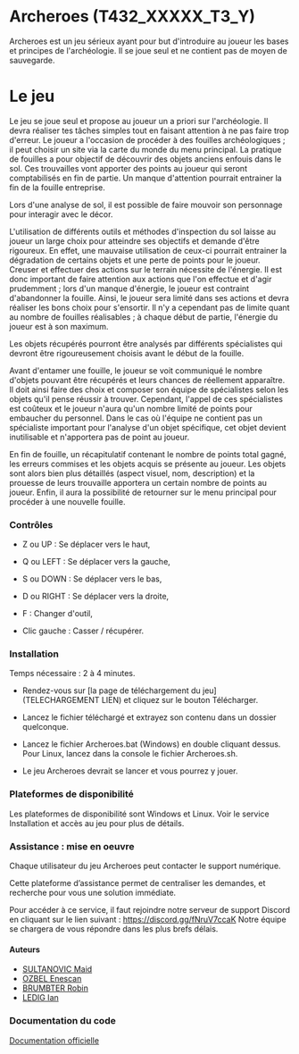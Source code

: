 # Archeroes (T432_XXXXX_T3_Y)

Archeroes est un jeu sérieux ayant pour but d'introduire au joueur les bases et principes de l'archéologie.
Il se joue seul et ne contient pas de moyen de sauvegarde.


# Le jeu
Le jeu se joue seul et propose au joueur un a priori sur l'archéologie.
Il devra réaliser tes tâches simples tout en faisant attention à ne pas faire trop d'erreur.
Le joueur a l'occasion de procéder à des fouilles archéologiques ; il peut choisir un site via la carte du monde du menu principal.
La pratique de fouilles a pour objectif de découvrir des objets anciens enfouis dans le sol. Ces trouvailles vont apporter des points au joueur qui seront comptabilisés en fin de partie.
Un manque d'attention pourrait entrainer la fin de la fouille entreprise.

Lors d'une analyse de sol, il est possible de faire mouvoir son personnage pour interagir avec le décor.

L'utilisation de différents outils et méthodes d'inspection du sol laisse au joueur un large choix pour atteindre ses objectifs et demande d'être rigoureux.
En effet, une mauvaise utilisation de ceux-ci pourrait entrainer la dégradation de certains objets et une perte de points pour le joueur.
Creuser et effectuer des actions sur le terrain nécessite de l'énergie. Il est donc important de faire attention aux actions que l'on effectue et d'agir prudemment ; lors d'un manque d'énergie, le joueur est contraint d'abandonner la fouille.
Ainsi, le joueur sera limité dans ses actions et devra réaliser les bons choix pour s'ensortir.
Il n'y a cependant pas de limite quant au nombre de fouilles réalisables ; à chaque début de partie, l'énergie du joueur est à son maximum.

Les objets récupérés pourront être analysés par différents spécialistes qui devront être rigoureusement choisis avant le début de la fouille.

Avant d'entamer une fouille, le joueur se voit communiqué le nombre d'objets pouvant être récupérés et leurs chances de réellement apparaître. Il doit ainsi faire des choix et composer son équipe de spécialistes selon les objets qu'il pense réussir à trouver.
Cependant, l'appel de ces spécialistes est coûteux et le joueur n'aura qu'un nombre limité de points pour embaucher du personnel.
Dans le cas où l'équipe ne contient pas un spécialiste important pour l'analyse d'un objet spécifique, cet objet devient inutilisable et n'apportera pas de point au joueur.

En fin de fouille, un récapitulatif contenant le nombre de points total gagné, les erreurs commises et les objets acquis se présente au joueur. Les objets sont alors bien plus détaillés (aspect visuel, nom, description) et la prouesse de leurs trouvaille apportera un certain nombre de points au joueur.
Enfin, il aura la possibilité de retourner sur le menu principal pour procéder à une nouvelle fouille.


### Contrôles

- Z ou UP : Se déplacer vers le haut,
- Q ou LEFT : Se déplacer vers la gauche,
- S ou DOWN : Se déplacer vers le bas,
- D ou RIGHT : Se déplacer vers la droite,
- F : Changer d'outil,

- Clic gauche : Casser / récupérer.


### Installation

Temps nécessaire : 2 à 4 minutes.

- Rendez-vous sur [la page de téléchargement du jeu](TELECHARGEMENT LIEN) et cliquez sur 
le bouton Télécharger.


- Lancez le fichier téléchargé et extrayez son contenu dans 
un dossier quelconque. 


- Lancez le fichier Archeroes.bat (Windows) en double cliquant dessus. Pour Linux, lancez dans la console le fichier Archeroes.sh.


- Le jeu Archeroes devrait se lancer et vous pourrez y jouer.


### Plateformes de disponibilité

Les plateformes de disponibilité sont Windows et Linux. 
Voir le service Installation et accès au jeu pour plus de détails.


### Assistance : mise en oeuvre

Chaque utilisateur du jeu Archeroes peut contacter le support numérique.

Cette plateforme d’assistance permet de centraliser les demandes,                                    et recherche pour vous une solution immédiate.

Pour accéder à ce service, il faut rejoindre notre serveur de support Discord en cliquant sur le lien suivant : https://discord.gg/fNruV7ccaK 
Notre équipe se chargera de vous répondre dans les plus brefs délais.


#### Auteurs

- [SULTANOVIC Maid](https://git.unistra.fr/msultanovic)
- [OZBEL Enescan](https://git.unistra.fr/eozbel)
- [BRUMBTER Robin](https://git.unistra.fr/rbrumbter)
- [LEDIG Ian](https://git.unistra.fr/iledig)


### Documentation du code

[Documentation officielle](https://enesxbx.github.io/index.html)